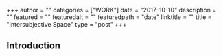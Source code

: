 +++
author = ""
categories = ["WORK"]
date = "2017-10-10"
description = ""
featured = ""
featuredalt = ""
featuredpath = "date"
linktitle = ""
title = "Intersubjective Space"
type = "post"
+++

## Introduction
